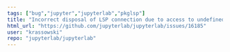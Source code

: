 ```yaml
---
tags: ["bug","jupyter","jupyterlab","pkglsp"]
title: "Incorrect disposal of LSP connection due to access to undefined `serverRequests`"
html_url: "https://github.com/jupyterlab/jupyterlab/issues/16185"
user: "krassowski"
repo: "jupyterlab/jupyterlab"
---
```


